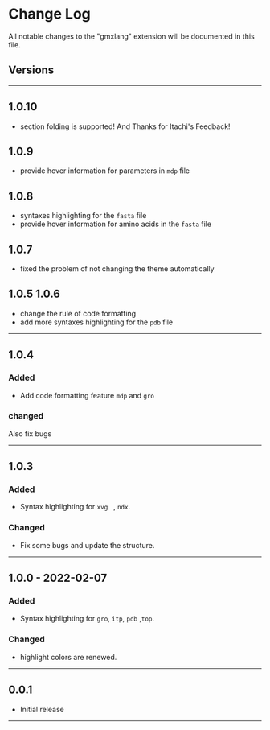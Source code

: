 # Change Log

All notable changes to the "gmxlang" extension will be documented in this file.

## Versions

---
## 1.0.10

- section folding is supported!
  And Thanks for Itachi's Feedback!
## 1.0.9

- provide hover information for parameters in `mdp` file

## 1.0.8

- syntaxes highlighting for the `fasta` file
- provide hover information for amino acids in the `fasta` file

## 1.0.7

- fixed the problem of  not changing the theme automatically

## 1.0.5 1.0.6

- change the rule of code formatting 
- add more syntaxes highlighting for the `pdb` file 

---

## 1.0.4
### Added

- Add code formatting feature `mdp` and `gro`
  
### changed

Also fix bugs 

---

## 1.0.3
### Added

-  Syntax highlighting for `xvg ` , `ndx`.

### Changed

- Fix some bugs and update the structure.

---

## 1.0.0 - 2022-02-07
### Added

-  Syntax highlighting for `gro`, `itp`, `pdb` ,`top`.

### Changed

- highlight colors are renewed.

---

## 0.0.1

- Initial release
---




